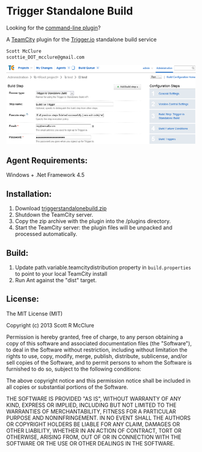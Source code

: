 Trigger Standalone Build
======================
Looking for the [command-line plugin](https://github.com/scottiemc7/TriggerCommandLineBuild "Command Line Version")?  

A [TeamCity](http://www.jetbrains.com/teamcity/ "TeamCity") plugin for the [Trigger.io](http://www.trigger.io "Trigger.io") standalone build service  


    Scott McClure
    scottie_DOT_mcclure@gmail.com
    
![Screenshot png](https://github.com/scottiemc7/TriggerStandaloneBuild/raw/master/Screenshot.png "Standalone Build Runner")

## Agent Requirements:
Windows + .Net Framework 4.5

## Installation:
1.  Download [triggerstandalonebuild.zip](https://github.com/scottiemc7/TriggerStandaloneBuild/raw/master/triggerstandalonebuild.zip "Plugin")  
2.  Shutdown the TeamCity server.  
3.  Copy the zip archive with the plugin into the <TeamCity Data Directory>/plugins directory.  
4.  Start the TeamCity server: the plugin files will be unpacked and processed automatically.  

## Build:
1.  Update path.variable.teamcitydistribution property in `build.properties` to point to your local TeamCity install  
2.  Run Ant against the "dist" target.

## License:
The MIT License (MIT)

Copyright (c) 2013 Scott R McClure

Permission is hereby granted, free of charge, to any person obtaining a copy of
this software and associated documentation files (the "Software"), to deal in
the Software without restriction, including without limitation the rights to
use, copy, modify, merge, publish, distribute, sublicense, and/or sell copies of
the Software, and to permit persons to whom the Software is furnished to do so,
subject to the following conditions:

The above copyright notice and this permission notice shall be included in all
copies or substantial portions of the Software.

THE SOFTWARE IS PROVIDED "AS IS", WITHOUT WARRANTY OF ANY KIND, EXPRESS OR
IMPLIED, INCLUDING BUT NOT LIMITED TO THE WARRANTIES OF MERCHANTABILITY, FITNESS
FOR A PARTICULAR PURPOSE AND NONINFRINGEMENT. IN NO EVENT SHALL THE AUTHORS OR
COPYRIGHT HOLDERS BE LIABLE FOR ANY CLAIM, DAMAGES OR OTHER LIABILITY, WHETHER
IN AN ACTION OF CONTRACT, TORT OR OTHERWISE, ARISING FROM, OUT OF OR IN
CONNECTION WITH THE SOFTWARE OR THE USE OR OTHER DEALINGS IN THE SOFTWARE.

        
          
	


